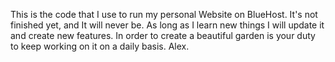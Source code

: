 This is the code that I use to run my personal Website on BlueHost.
It's not finished yet, and It will never be.
As long as I learn new things I will update it and create new features. 
In order to create a beautiful garden is your duty to keep working on it on a daily basis.
Alex.
